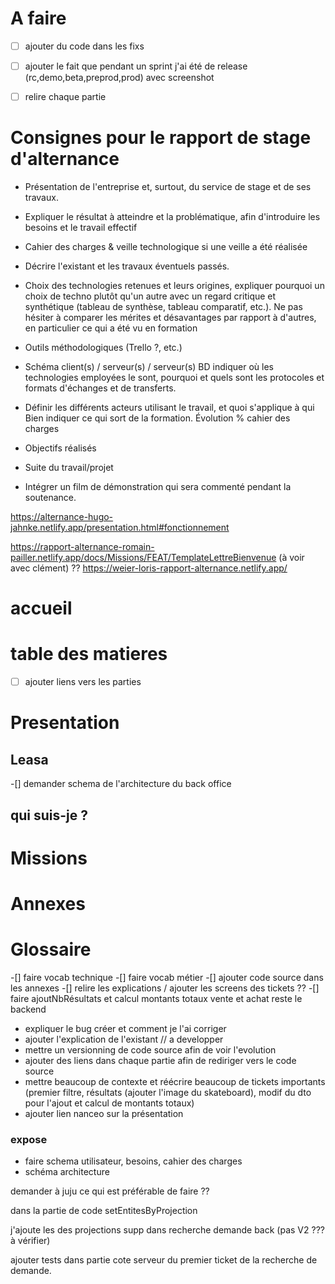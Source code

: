 # A faire

- [ ] ajouter du code dans les fixs
- [ ] ajouter le fait que pendant un sprint j'ai été de release (rc,demo,beta,preprod,prod) avec screenshot

- [ ] relire chaque partie

# Consignes pour le rapport de stage d'alternance

- Présentation de l'entreprise et, surtout, du service de stage et de ses travaux.

- Expliquer le résultat à atteindre et la problématique, afin d'introduire les besoins et le travail effectif
- Cahier des charges & veille technologique si une veille a été réalisée
- Décrire l'existant et les travaux éventuels passés.

- Choix des technologies retenues et leurs origines, expliquer pourquoi un choix de techno plutôt qu'un autre avec un regard critique et synthétique (tableau de synthèse, tableau comparatif, etc.). Ne pas hésiter à comparer les mérites et désavantages par rapport à d'autres, en particulier ce qui a été vu en formation
- Outils méthodologiques (Trello ?, etc.)

- Schéma client(s) / serveur(s) / serveur(s) BD indiquer où les technologies employées le sont, pourquoi et quels sont les protocoles et formats d'échanges et de transferts.
- Définir les différents acteurs utilisant le travail, et quoi s'applique à qui
Bien indiquer ce qui sort de la formation.
Évolution % cahier des charges
- Objectifs réalisés
- Suite du travail/projet
- Intégrer un film de démonstration qui sera commenté pendant la soutenance.

https://alternance-hugo-jahnke.netlify.app/presentation.html#fonctionnement

https://rapport-alternance-romain-pailler.netlify.app/docs/Missions/FEAT/TemplateLettreBienvenue
(à voir avec clément) ??
https://weier-loris-rapport-alternance.netlify.app/
# accueil

# table des matieres

-[ ] ajouter liens vers les parties

# Presentation

## Leasa

-[] demander schema de l'architecture du back office 

## qui suis-je ?

##

# Missions 

# Annexes

# Glossaire

-[] faire vocab technique
-[] faire vocab métier
-[] ajouter code source dans les annexes 
-[] relire les explications / ajouter les screens des tickets ??
-[] faire ajoutNbRésultats et calcul montants totaux vente et achat reste le backend
- expliquer le bug créer et comment je l'ai corriger 
- ajouter l'explication de l'existant // a developper
- mettre un versionning de code source afin de voir l'evolution 
- ajouter des liens dans chaque partie afin de rediriger vers le code source 
- mettre beaucoup de contexte et réécrire beaucoup de tickets importants (premier filtre, résultats (ajouter l'image du skateboard), modif du dto pour l'ajout et calcul de montants totaux)
- ajouter lien nanceo sur la présentation 


### expose 

- faire schema utilisateur, besoins, cahier des charges
- schéma architecture 

demander à juju ce qui est préférable de faire ??


dans la partie de code setEntitesByProjection

j'ajoute les des projections supp dans recherche demande back (pas V2 ??? à vérifier)



ajouter tests dans partie cote serveur du premier ticket de la recherche de demande.